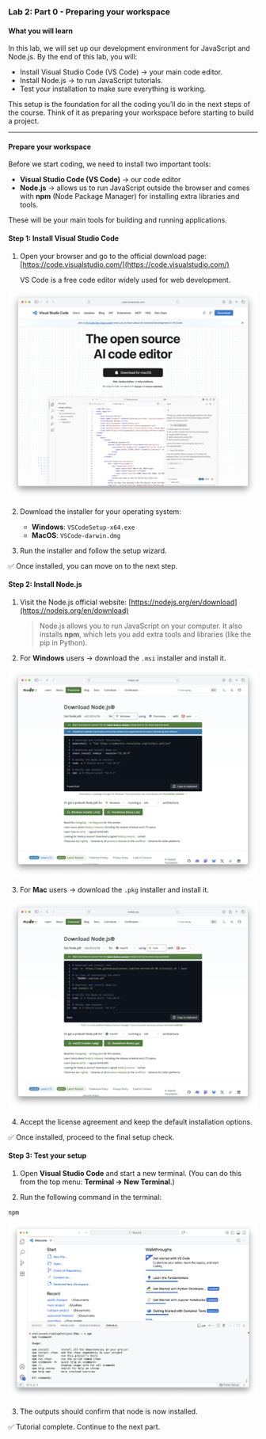 ### Lab 2: Part 0 - Preparing your workspace

#### What you will learn

In this lab, we will set up our development environment for JavaScript and Node.js. By the end of this lab, you will:  

- Install Visual Studio Code (VS Code) → your main code editor.  
- Install Node.js → to run JavaScript tutorials.  
- Test your installation to make sure everything is working.  

This setup is the foundation for all the coding you’ll do in the next steps of the course. Think of it as preparing your workspace before starting to build a project.

---

#### Prepare your workspace

Before we start coding, we need to install two important tools:  

- **Visual Studio Code (VS Code)** → our code editor  
- **Node.js** → allows us to run JavaScript outside the browser and comes with **npm** (Node Package Manager) for installing extra libraries and tools.  

These will be your main tools for building and running applications.

#### Step 1: Install Visual Studio Code

1. Open your browser and go to the official download page: [https://code.visualstudio.com/](https://code.visualstudio.com/)  
   
   VS Code is a free code editor widely used for web development.

![Visual Studio Code download page](assets/vsc.png "Visual Studio Code download page")

2. Download the installer for your operating system:
   - **Windows**: `VSCodeSetup-x64.exe`  
   - **MacOS**: `VSCode-darwin.dmg`

3. Run the installer and follow the setup wizard.

✅ Once installed, you can move on to the next step.

#### Step 2: Install Node.js

1. Visit the Node.js official website: [https://nodejs.org/en/download](https://nodejs.org/en/download) 

   >  Node.js allows you to run JavaScript on your computer. 
   >  It also installs **npm**, which lets you add extra tools and libraries (like the pip in Python).

2. For **Windows** users → download the `.msi` installer and install it.  

![Node.js Windows installer](assets/win.png "Node.js Windows installer")

3. For **Mac** users → download the `.pkg` installer and install it.  

![Node.js Mac installer](assets/mac.png "Node.js Mac installer")

4. Accept the license agreement and keep the default installation options.

✅ Once installed, proceed to the final setup check.

#### Step 3: Test your setup

1. Open **Visual Studio Code** and start a new terminal. 
   (You can do this from the top menu: **Terminal → New Terminal**.)

2. Run the following command in the terminal:

```shell
npm
```

![vsc-ready](assets/vsc-ready.png)

3. The outputs should confirm that node is now installed.

✅ Tutorial complete. Continue to the next part.
